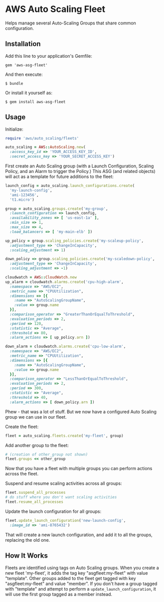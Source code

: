 # AWS Auto Scaling Fleet

Helps manage several Auto-Scaling Groups that share common
configuration.

## Installation

Add this line to your application's Gemfile:

    gem 'aws-asg-fleet'

And then execute:

    $ bundle

Or install it yourself as:

    $ gem install aws-asg-fleet

## Usage

Initialize:

```ruby
require 'aws/auto_scaling/fleets'

auto_scaling = AWS::AutoScaling.new(
  :access_key_id => 'YOUR_ACCESS_KEY_ID',
  :secret_access_key => 'YOUR_SECRET_ACCESS_KEY')
```

First create an Auto Scaling group (with a Launch Configuration, Scaling
Policy, and an Alarm to trigger the Policy.) This ASG (and related
objects) will act as a template for future additions to the fleet:

```ruby
launch_config = auto_scaling.launch_configurations.create(
  'my-launch-config',
  'ami-123456',
  't1.micro')

group = auto_scaling.groups.create('my-group',
  :launch_configuration => launch_config,
  :availability_zones => [ 'us-east-1a' ],
  :min_size => 1,
  :max_size => 4,
  :load_balancers => [ 'my-main-elb' ])

up_policy = group.scaling_policies.create('my-scaleup-policy',
  :adjustment_type => 'ChangeInCapacity',
  :scaling_adjustment => 1)

down_policy => group.scaling_policies.create('my-scaledown-policy',
  :adjustment_type => 'ChangeInCapacity',
  :scaling_adjustment => -1)

cloudwatch = AWS::CloudWatch.new
up_alarm = cloudwatch.alarms.create('cpu-high-alarm',
  :namespace => "AWS/EC2",
  :metric_name => "CPUUtilization",
  :dimensions => [{
    :name => "AutoScalingGroupName",
    :value => group.name
  }],
  :comparison_operator => "GreaterThanOrEqualToThreshold",
  :evaluation_periods => 2,
  :period => 120,
  :statistic => "Average",
  :threshold => 80,
  :alarm_actions => [ up_policy.arn ])

down_alarm = cloudwatch.alarms.create('cpu-low-alarm',
  :namespace => "AWS/EC2",
  :metric_name => "CPUUtilization",
  :dimensions => [{
    :name => "AutoScalingGroupName",
    :value => group.name
  }],
  :comparison_operator => "LessThanOrEqualToThreshold",
  :evaluation_periods => 2,
  :period => 300,
  :statistic => "Average",
  :threshold => 40,
  :alarm_actions => [ down_policy.arn ])
```

Phew - that was a lot of stuff. But we now have a configured Auto
Scaling group we can use in our fleet.

Create the fleet:

```ruby
fleet = auto_scaling.fleets.create('my-fleet', group)
```

Add another group to the fleet:

```ruby
# (creation of other_group not shown)
fleet.groups << other_group
```

Now that you have a fleet with multiple groups you can perform actions
across the fleet.

Suspend and resume scaling activities across all groups:

```ruby
fleet.suspend_all_processes
# do stuff where you don't want scaling activities
fleet.resume_all_processes
```

Update the launch configuration for all groups:

```ruby
fleet.update_launch_configuration('new-launch-config',
  :image_id => 'ami-8765432')
```

That will create a new launch configuration, and add it to all the
groups, replacing the old one.

## How It Works

Fleets are identified using tags on Auto Scaling groups. When you create
a new fleet 'my-fleet', it adds the tag key "asgfleet:my-fleet" with
value "template". Other groups added to the fleet get tagged with key
"asgfleet:my-fleet" and value "member". If you don't have a group tagged
with "template" and attempt to perform a `update_launch_configuration`, it
will use the first group tagged as a member instead.
